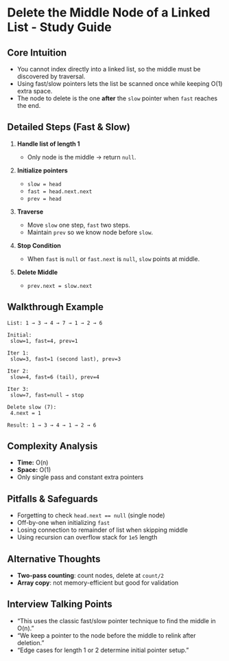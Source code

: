 # Delete the Middle Node of a Linked List - Study Guide

## Core Intuition
- You cannot index directly into a linked list, so the middle must be discovered by traversal.
- Using fast/slow pointers lets the list be scanned once while keeping O(1) extra space.
- The node to delete is the one **after** the `slow` pointer when `fast` reaches the end.

## Detailed Steps (Fast & Slow)
1. **Handle list of length 1**
   - Only node is the middle → return `null`.

2. **Initialize pointers**
   - `slow = head`
   - `fast = head.next.next`
   - `prev = head`

3. **Traverse**
   - Move `slow` one step, `fast` two steps.
   - Maintain `prev` so we know node before `slow`.

4. **Stop Condition**
   - When `fast` is `null` or `fast.next` is `null`, `slow` points at middle.

5. **Delete Middle**
   - `prev.next = slow.next`

## Walkthrough Example
```
List: 1 → 3 → 4 → 7 → 1 → 2 → 6

Initial:
 slow=1, fast=4, prev=1

Iter 1:
 slow=3, fast=1 (second last), prev=3

Iter 2:
 slow=4, fast=6 (tail), prev=4

Iter 3:
 slow=7, fast=null → stop

Delete slow (7):
 4.next = 1

Result: 1 → 3 → 4 → 1 → 2 → 6
```

## Complexity Analysis
- **Time:** O(n)
- **Space:** O(1)
- Only single pass and constant extra pointers

## Pitfalls & Safeguards
- Forgetting to check `head.next == null` (single node)
- Off-by-one when initializing `fast`
- Losing connection to remainder of list when skipping middle
- Using recursion can overflow stack for `1e5` length

## Alternative Thoughts
- **Two-pass counting**: count nodes, delete at `count/2`
- **Array copy**: not memory-efficient but good for validation

## Interview Talking Points
- “This uses the classic fast/slow pointer technique to find the middle in O(n).”
- “We keep a pointer to the node before the middle to relink after deletion.”
- “Edge cases for length 1 or 2 determine initial pointer setup.”

